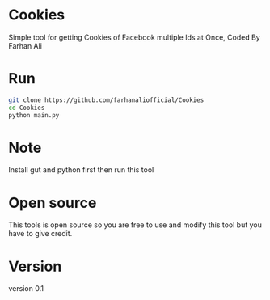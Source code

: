 # Cookies
Simple tool for getting Cookies of Facebook multiple Ids at Once, Coded By Farhan Ali

# Run
```bash
git clone https://github.com/farhanaliofficial/Cookies
cd Cookies
python main.py
```
# Note
Install gut and python first then run this tool

# Open source
This tools is open source so you are free to use and modify this tool but you have to give credit.
# Version
version 0.1
